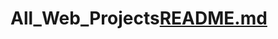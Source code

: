 # All_Web_Projects[README.md](https://github.com/javedg512/All_Web_Projects/files/14757983/README.md)
